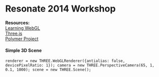 # Resonate 2014 Workshop

**Resources:**  
[Learning WebGL](http://learningwebgl.com/blog/?page_id=1217)  
[Three.js](http://threejs.org/)  
[Polymer Project](http://www.polymer-project.org/)

#### Simple 3D Scene  
`
renderer = new THREE.WebGLRenderer({antialias: false, devicePixelRatio: 1});
camera = new THREE.PerspectiveCamera(65, 1, 0.1, 1000);
scene = new THREE.Scene();
`

